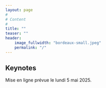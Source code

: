 ```yaml
---
layout: page
#
# Content
#
title: ""
teaser: ""
header:
    image_fullwidth: "bordeaux-small.jpeg"
    permalink: "/"
---
```



## **Keynotes**

Mise en ligne prévue le lundi 5 mai 2025.

<!-- ### Samuel Thibault[](#samuel-thibault) -->

<!-- **Mercredi 3 juillet** -->

<!-- {: style="font-size: 130%;"} -->
<!-- *Programmation par tâches: une vision du futur pour le calcul parallèle* -->

<!-- Le calcul parallèle a pendant longtemps été exprimé essentiellement par des processus ou des threads, ordonnancés par le système ou par une bibliothèque utilisateur. Durant la quinzaine d'années passée, le paradigme de programmation par tâche a cependant pris de l'ampleur, visible par exemple dans son émergence au sein du standard OpenMP. Dans cet exposé, on montrera comment la notion de tâche fournit des informations que les précédents paradigmes n'incluaient pas, et notamment sur le futur. Celles-ci se révèlent précieuses pour optimiser l'exécution du calcul sur les plateformes modernes imbriquant processeurs multicœurs, accélérateurs de calcul, et système distribué. -->


<!-- ### Philippe Swartvagher[](#philippe-swartvagher) -->

<!-- **Mercredi 3 juillet** -->

<!-- {: style="font-size: 130%;"} -->
<!-- *Making reproducible and publishable experiments* -->

<!-- For a long time, scientific publications focused only on experimental results, ignoring how, concretely, the results were obtained, making difficult for readers, but also for the author, to reproduce the experiments. Things are slowly changing: publication of so-called "artifacts" are encouraged by journals and conferences. However, releasing scripts and programs used for experiments can be challenging: how to organize the material? how to clearly document the instructions? how to ensure reproducibility of the experiments? how to ensure long-term availability? Several answers are possible to all these questions. In this talk, I will try to summarize how and why my methodology to build reproducible artifacts evolved over several years in the research area. -->

<!-- ### Sara Bouchenak[](#sara-bouchenak) -->

<!-- **Jeudi 4 juillet** -->

<!-- {: style="font-size: 130%;"} -->
<!-- *The Many Faces of Federated Learning: Bias, Robustness, and Privacy* -->

<!-- Federated learning (FL) is a distributed machine learning paradigm that enables data owners to collaborate on training models while preserving data privacy. As FL effectively leverages decentralized and sensitive data sources, it is increasingly used in many application domains including remote healthcare, smart buildings, and mobile applications. However, FL raises several ethical concerns as it may introduce bias with regard to sensitive attributes (e.g., race, gender, etc.), it is not robust against malicious participants that attempt to poison the data and model, and it remains vulnerable to privacy attacks (e.g., membership inference attacks, etc.). In this talk, we will first discuss the open scientific issues in FL bias, robustness and privacy, before presenting novel FL protocols for handling them. -->

<!-- {: style="font-size: 80%; padding-left:2em;"} -->
<!-- Sara Bouchenak is Professor at INSA Lyon and member of DRIM research group at LIRIS laboratory since 2014. She is head of Fédération Informatique de Lyon since 2021, grouping a total of 850 members.  -->
<!-- Sara Bouchenak’s research topics include distributed computing systems, distributed and federated learning, with a special interest to their fairness, robustness and privacy.  -->
<!-- Prior to that, she was Associate Professor at the University of Grenoble between 2004 and 2014, a visiting professor at Universidad Politécnica de Madrid in 2009-2010, and post-doctoral associate researcher at EPFL, Switzerland, in 2003.  -->
<!-- Sara Bouchenak is co-author of several A/A\* rank publications, she is involved as scientific expert for the evaluation of EU and ANR projects, and she has been the coordinator of and participated to several European, national and regional projects. -->

<!-- ### Alberto Bosio[](#alberto-bosio) -->

<!-- **Vendredi 5 juillet** -->

<!-- {: style="font-size: 130%;"} -->
<!-- *Reliable and Efficient hardware for Trustworthy Deep Neural Networks* -->

<!-- Deep Neural Networks (DNNs) are amongst the most intensively and widely used predictive models in machine learning. Nonetheless, increased computation speed and memory resources, along with significant energy consumption, are required to achieve the full potentials of DNNs. To be able to run DNNs algorithms out of the cloud and onto distributed Internet-of-Things (IoT) devices, customized HardWare platforms for Artificial Intelligence (HW-AI) are required. However, similar to traditional computing hardware, HW-AI is subject to hardware faults, occurring due to process, aging and environmental reliability threats. Although HW-AI comes with some inherent fault resilience, faults can lead to prediction failures seriously affecting the application execution. Typical reliability approaches, such as on-line testing and hardware redundancy, or even retraining, are less appropriate for HW-AI due to prohibited overhead; DNNs are large architectures with important memory requirements, coming along with an immense training set. This talk will address these limitations by exploiting the particularities of HW-AI architectures to develop low-cost and efficient reliability strategies.  -->

<!-- {: style="font-size: 80%; padding-left:2em;"} -->
<!-- Alberto Bosio received his MSc (2003) and PhD (2006) in Computer Engineering in the area of digital systems dependability at the Politecnico di Torino (Italy). He is now a Full Professor at Ecole Centrale de Lyon, Institute of Nanotechnology (France). His research activities are related to the design and test of advanced digital circuits and systems. He served as committee and organizing member in several international conferences including DATE (Track Chair) and ETS (Program Chair) as well as guest and associate editors for many international journals. He is a member of the IEEE and the Vice-Chair of the Europeen Test Technical Technology Council. -->
